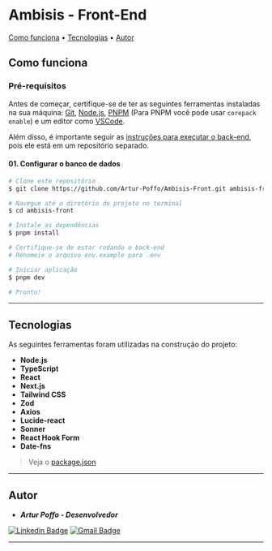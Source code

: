 # Ambisis - Front-End

<p align="start">
 <a href="#como-funciona">Como funciona</a> • 
 <a href="#tecnologias">Tecnologias</a> • 
 <a href="#autor">Autor</a>
</p>

## Como funciona

### Pré-requisitos

Antes de começar, certifique-se de ter as seguintes ferramentas instaladas na sua máquina:
[Git](https://git-scm.com), [Node.js](https://nodejs.org/en/), [PNPM](https://pnpm.io/) (Para PNPM você pode usar `corepack enable`) e um editor como [VSCode](https://code.visualstudio.com/).

Além disso, é importante seguir as [instruções para executar o back-end](https://github.com/Artur-Poffo/Ambisis-Back#readme), pois ele está em um repositório separado.

#### 01. Configurar o banco de dados

```bash
# Clone este repositório
$ git clone https://github.com/Artur-Poffo/Ambisis-Front.git ambisis-front

# Navegue até o diretório do projeto no terminal
$ cd ambisis-front

# Instale as dependências
$ pnpm install

# Certifique-se de estar rodando o back-end
# Renomeie o arquivo env.example para .env

# Iniciar aplicação
$ pnpm dev

# Pronto!
```

---

## Tecnologias

As seguintes ferramentas foram utilizadas na construção do projeto:

- **Node.js**
- **TypeScript**
- **React**
- **Next.js**
- **Tailwind CSS**
- **Zod**
- **Axios**
- **Lucide-react**
- **Sonner**
- **React Hook Form**
- **Date-fns**

> Veja o [package.json](https://github.com/Artur-Poffo/Ambisis-Front/blob/main/package.json)

---

## Autor

- _**Artur Poffo - Desenvolvedor**_

[![Linkedin Badge](https://img.shields.io/badge/-Artur-blue?style=flat-square&logo=Linkedin&logoColor=white&link=https://www.linkedin.com/in/arturpoffo/)](https://www.linkedin.com/in/arturpoffo/)
[![Gmail Badge](https://img.shields.io/badge/-arturpoffop@gmail.com-c14438?style=flat-square&logo=Gmail&logoColor=white&link=mailto:tgmarinho@gmail.com)](mailto:arturpoffop@gmail.com)

---
